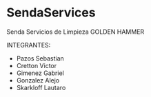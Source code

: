 # SendaServices

Senda Servicios de Limpieza GOLDEN HAMMER

INTEGRANTES: 
- Pazos Sebastian 
- Cretton Victor 
- Gimenez Gabriel 
- Gonzalez Alejo 
- Skarkloff Lautaro 



